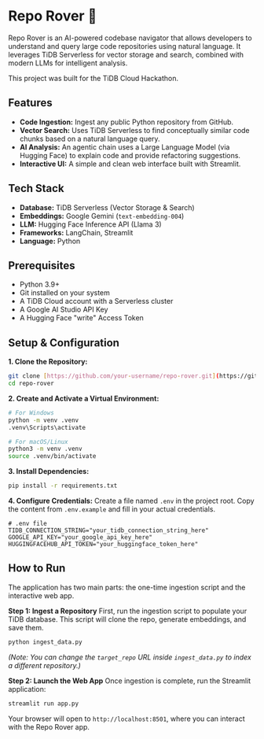# Repo Rover 🧭

Repo Rover is an AI-powered codebase navigator that allows developers to understand and query large code repositories using natural language. It leverages TiDB Serverless for vector storage and search, combined with modern LLMs for intelligent analysis.

This project was built for the TiDB Cloud Hackathon.

## Features

* **Code Ingestion:** Ingest any public Python repository from GitHub.
* **Vector Search:** Uses TiDB Serverless to find conceptually similar code chunks based on a natural language query.
* **AI Analysis:** An agentic chain uses a Large Language Model (via Hugging Face) to explain code and provide refactoring suggestions.
* **Interactive UI:** A simple and clean web interface built with Streamlit.

## Tech Stack

* **Database:** TiDB Serverless (Vector Storage & Search)
* **Embeddings:** Google Gemini (`text-embedding-004`)
* **LLM:** Hugging Face Inference API (Llama 3)
* **Frameworks:** LangChain, Streamlit
* **Language:** Python



## Prerequisites

* Python 3.9+
* Git installed on your system
* A TiDB Cloud account with a Serverless cluster
* A Google AI Studio API Key
* A Hugging Face "write" Access Token

## Setup & Configuration

**1. Clone the Repository:**
```bash
git clone [https://github.com/your-username/repo-rover.git](https://github.com/your-username/repo-rover.git)
cd repo-rover
```

**2. Create and Activate a Virtual Environment:**
```bash
# For Windows
python -m venv .venv
.venv\Scripts\activate

# For macOS/Linux
python3 -m venv .venv
source .venv/bin/activate
```

**3. Install Dependencies:**
```bash
pip install -r requirements.txt
```

**4. Configure Credentials:**
Create a file named `.env` in the project root. Copy the content from `.env.example` and fill in your actual credentials.

```text
# .env file
TIDB_CONNECTION_STRING="your_tidb_connection_string_here"
GOOGLE_API_KEY="your_google_api_key_here"
HUGGINGFACEHUB_API_TOKEN="your_huggingface_token_here"
```

## How to Run

The application has two main parts: the one-time ingestion script and the interactive web app.

**Step 1: Ingest a Repository**
First, run the ingestion script to populate your TiDB database. This script will clone the repo, generate embeddings, and save them.

```bash
python ingest_data.py
```
*(Note: You can change the `target_repo` URL inside `ingest_data.py` to index a different repository.)*

**Step 2: Launch the Web App**
Once ingestion is complete, run the Streamlit application:
```bash
streamlit run app.py
```
Your browser will open to `http://localhost:8501`, where you can interact with the Repo Rover app.
